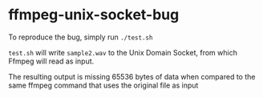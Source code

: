 # ffmpeg-unix-socket-bug
To reproduce the bug, simply run `./test.sh` 

`test.sh` will write `sample2.wav` to the Unix Domain Socket, from which Ffmpeg will read as input.

The resulting output is missing 65536 bytes of data when compared to the same ffmpeg command that uses the original file as input
